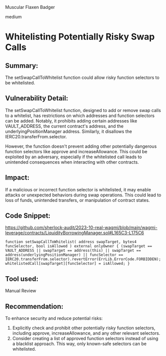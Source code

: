 Muscular Flaxen Badger

medium

# Whitelisting Potentially Risky Swap Calls
## Summary:
The setSwapCallToWhitelist function could allow risky function selectors to be whitelisted.

## Vulnerability Detail:
The setSwapCallToWhitelist function, designed to add or remove swap calls to a whitelist, has restrictions on which addresses and function selectors can be added. Notably, it prohibits adding certain addresses like VAULT_ADDRESS, the current contract's address, and the underlyingPositionManager address. Similarly, it disallows the IERC20.transferFrom.selector.

However, the function doesn't prevent adding other potentially dangerous function selectors like approve and increaseAllowance. This could be exploited by an adversary, especially if the whitelisted call leads to unintended consequences when interacting with other contracts.

## Impact:
If a malicious or incorrect function selector is whitelisted, it may enable attacks or unexpected behaviors during swap operations. This could lead to loss of funds, unintended transfers, or manipulation of contract states.

## Code Snippet:
https://github.com/sherlock-audit/2023-10-real-wagmi/blob/main/wagmi-leverage/contracts/LiquidityBorrowingManager.sol#L165C3-L175C6

`function setSwapCallToWhitelist(
    address swapTarget,
    bytes4 funcSelector,
    bool isAllowed
) external onlyOwner {
    (swapTarget == VAULT_ADDRESS ||
        swapTarget == address(this) ||
        swapTarget == address(underlyingPositionManager) ||
        funcSelector == IERC20.transferFrom.selector).revertError(ErrLib.ErrorCode.FORBIDDEN);
    whitelistedCall[swapTarget][funcSelector] = isAllowed;
}`

## Tool used:
Manual Review

## Recommendation:
To enhance security and reduce potential risks:

1. Explicitly check and prohibit other potentially risky function selectors, including approve, increaseAllowance, and any other relevant selectors.
2. Consider creating a list of approved function selectors instead of using a blacklist approach. This way, only known-safe selectors can be whitelisted.
